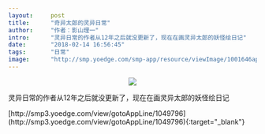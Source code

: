 ```yaml
---
layout:     post
title:      "奇异太郎的灵异日常"
author:     "作者：影山理一"
intro:      "灵异日常的作者从12年之后就没更新了，现在在画灵异太郎的妖怪绘日记"
date:       "2018-02-14 16:56:45"
tags:       "日常"
image:      "http://smp.yoedge.com/smp-app/resource/viewImage/1001646appline.png"
---
```

<div style="text-align: center">
<p><img src="http://smp.yoedge.com/smp-app/resource/viewImage/1001646appline.png"/></p>
</div>
<p class="post-meta">
<span>灵异日常的作者从12年之后就没更新了，现在在画灵异太郎的妖怪绘日记</span>
</p>
[http://smp3.yoedge.com/view/gotoAppLine/1049796](http://smp3.yoedge.com/view/gotoAppLine/1049796){:target="_blank"}


